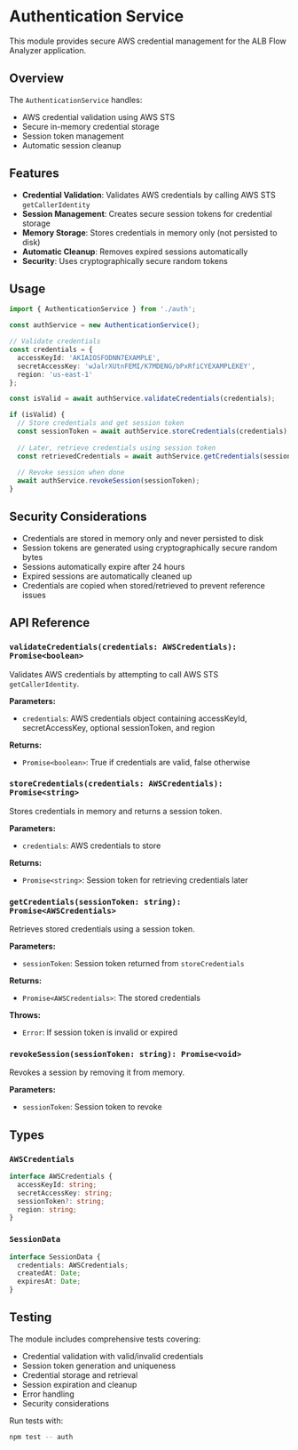 # Authentication Service

This module provides secure AWS credential management for the ALB Flow Analyzer application.

## Overview

The `AuthenticationService` handles:
- AWS credential validation using AWS STS
- Secure in-memory credential storage
- Session token management
- Automatic session cleanup

## Features

- **Credential Validation**: Validates AWS credentials by calling AWS STS `getCallerIdentity`
- **Session Management**: Creates secure session tokens for credential storage
- **Memory Storage**: Stores credentials in memory only (not persisted to disk)
- **Automatic Cleanup**: Removes expired sessions automatically
- **Security**: Uses cryptographically secure random tokens

## Usage

```typescript
import { AuthenticationService } from './auth';

const authService = new AuthenticationService();

// Validate credentials
const credentials = {
  accessKeyId: 'AKIAIOSFODNN7EXAMPLE',
  secretAccessKey: 'wJalrXUtnFEMI/K7MDENG/bPxRfiCYEXAMPLEKEY',
  region: 'us-east-1'
};

const isValid = await authService.validateCredentials(credentials);

if (isValid) {
  // Store credentials and get session token
  const sessionToken = await authService.storeCredentials(credentials);
  
  // Later, retrieve credentials using session token
  const retrievedCredentials = await authService.getCredentials(sessionToken);
  
  // Revoke session when done
  await authService.revokeSession(sessionToken);
}
```

## Security Considerations

- Credentials are stored in memory only and never persisted to disk
- Session tokens are generated using cryptographically secure random bytes
- Sessions automatically expire after 24 hours
- Expired sessions are automatically cleaned up
- Credentials are copied when stored/retrieved to prevent reference issues

## API Reference

### `validateCredentials(credentials: AWSCredentials): Promise<boolean>`

Validates AWS credentials by attempting to call AWS STS `getCallerIdentity`.

**Parameters:**
- `credentials`: AWS credentials object containing accessKeyId, secretAccessKey, optional sessionToken, and region

**Returns:**
- `Promise<boolean>`: True if credentials are valid, false otherwise

### `storeCredentials(credentials: AWSCredentials): Promise<string>`

Stores credentials in memory and returns a session token.

**Parameters:**
- `credentials`: AWS credentials to store

**Returns:**
- `Promise<string>`: Session token for retrieving credentials later

### `getCredentials(sessionToken: string): Promise<AWSCredentials>`

Retrieves stored credentials using a session token.

**Parameters:**
- `sessionToken`: Session token returned from `storeCredentials`

**Returns:**
- `Promise<AWSCredentials>`: The stored credentials

**Throws:**
- `Error`: If session token is invalid or expired

### `revokeSession(sessionToken: string): Promise<void>`

Revokes a session by removing it from memory.

**Parameters:**
- `sessionToken`: Session token to revoke

## Types

### `AWSCredentials`

```typescript
interface AWSCredentials {
  accessKeyId: string;
  secretAccessKey: string;
  sessionToken?: string;
  region: string;
}
```

### `SessionData`

```typescript
interface SessionData {
  credentials: AWSCredentials;
  createdAt: Date;
  expiresAt: Date;
}
```

## Testing

The module includes comprehensive tests covering:
- Credential validation with valid/invalid credentials
- Session token generation and uniqueness
- Credential storage and retrieval
- Session expiration and cleanup
- Error handling
- Security considerations

Run tests with:
```bash
npm test -- auth
```